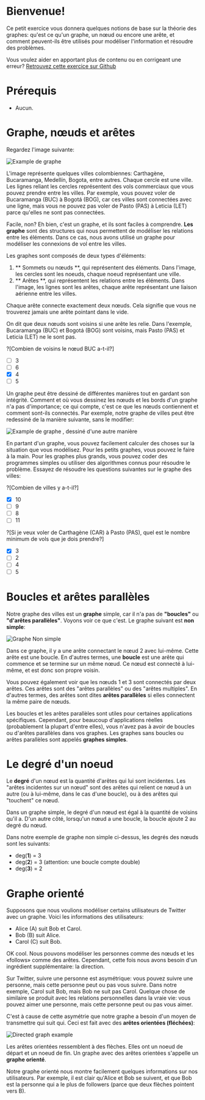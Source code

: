 # Bienvenue!

Ce petit exercice vous donnera quelques notions de base sur la théorie des graphes: qu'est ce qu'un graphe, un nœud ou encore une arête, et comment peuvent-ils être utilisés pour modéliser l'information et résoudre des problèmes.

Vous voulez aider en apportant plus de contenu ou en corrigeant une erreur? [Retrouvez cette exercice sur Github](https://github.com/estebanadams/playground-ZJBISUmK)

# Prérequis
* Aucun.

# Graphe, nœuds et arêtes

Regardez l'image suivante:

![Example de graphe](cities.png "")

L'image représente quelques villes colombiennes: Carthagène, Bucaramanga, Medellín, Bogota, entre autres. Chaque cercle est une ville. Les lignes reliant les cercles représentent des vols commerciaux que vous pouvez prendre entre les villes. Par exemple, vous pouvez voler de Bucaramanga (BUC) à Bogotá (BOG), car ces villes sont connectées avec une ligne, mais vous ne pouvez pas voler de Pasto (PAS) à Leticia (LET) parce qu'elles ne sont pas connectées.

Facile, non? Eh bien, c'est un graphe, et ils sont faciles à comprendre. **Les graphe** sont des structures qui nous permettent de modéliser les relations entre les éléments. Dans ce cas, nous avons utilisé un graphe pour modéliser les connexions de vol entre les villes.

Les graphes sont composés de deux types d'éléments:
1. ** Sommets ou nœuds **, qui représentent des éléments. Dans l'image, les cercles sont les noeuds, chaque noeud représentant une ville.
2. ** Arêtes **, qui représentent les relations entre les éléments. Dans l'image, les lignes sont les arêtes, chaque arête représentant une liaison aérienne entre les villes.

Chaque arête connecte exactement deux nœuds. Cela signifie que vous ne trouverez jamais une arête pointant dans le vide.

On dit que deux nœuds sont voisins si une arête les relie. Dans l'exemple, Bucaramanga (BUC) et Bogotá (BOG) sont voisins, mais Pasto (PAS) et Leticia (LET) ne le sont pas.

?[Combien de voisins le nœud BUC a-t-il?]
-[ ] 3
-[ ] 6
-[x] 4
-[ ] 5

Un graphe peut être dessiné de différentes manières tout en gardant son intégrité. Comment et où vous dessinez les nœuds et les bords d'un graphe n'a pas d'importance; ce qui compte, c'est ce que les nœuds contiennent et comment sont-ils connectés. Par exemple, notre graphe de villes peut être redessiné de la manière suivante, sans le modifier:

![Example de graphe , dessiné d'une autre manière](cities-2.png "")

En partant d'un graphe, vous pouvez facilement calculer des choses sur la situation que vous modélisez. Pour les petits graphes, vous pouvez le faire à la main. Pour les graphes plus grands, vous pouvez coder des programmes simples ou utiliser des algorithmes connus pour résoudre le problème. Essayez de résoudre les questions suivantes sur le graphe des villes:

?[Combien de villes y a-t-il?]
-[x] 10
-[ ] 9
-[ ] 8
-[ ] 11

?[Si je veux voler de Carthagène (CAR) à Pasto (PAS), quel est le nombre minimum de vols que je dois prendre?]
-[x] 3
-[ ] 2
-[ ] 4
-[ ] 5

# Boucles et arêtes parallèles

Notre graphe des villes est un **graphe** simple, car il n'a pas de **"boucles"** ou **"d'arêtes parallèles"**. Voyons voir ce que c'est. Le graphe suivant est **non simple**:

![Graphe Non simple](nosimple.png "")

Dans ce graphe, il y a une arête connectant le nœud 2 avec lui-même. Cette arête est une boucle. En d'autres termes, une **boucle** est une arête qui commence et se termine sur un même nœud. Ce nœud est connecté à lui-même, et est donc son propre voisin.

Vous pouvez également voir que les nœuds 1 et 3 sont connectés par deux arêtes. Ces arêtes sont des "arêtes parallèles" ou des "arêtes multiples". En d'autres termes, des arêtes sont dites **arêtes parallèles** si elles connectent la même paire de nœuds.

Les boucles et les arêtes parallèles sont utiles pour certaines applications spécifiques. Cependant, pour beaucoup d'applications réelles (probablement la plupart d'entre elles), vous n'avez pas à avoir de boucles ou d'arêtes parallèles dans vos graphes. Les graphes sans boucles ou arêtes parallèles sont appelés **graphes simples**.

# Le degré d'un noeud

Le **degré** d'un nœud est la quantité d'arêtes qui lui sont incidentes. Les "arêtes incidentes sur un nœud" sont des arêtes qui relient ce nœud à un autre (ou à lui-même, dans le cas d'une boucle), ou à des arêtes qui "touchent" ce nœud.

Dans un graphe simple, le degré d'un nœud est égal à la quantité de voisins qu'il a. D'un autre côté, lorsqu'un nœud a une boucle, la boucle ajoute 2 au degré du nœud.

Dans notre exemple de graphe non simple ci-dessus, les degrés des nœuds sont les suivants:
* deg(**1**) = 3
* deg(**2**) = 3 (attention: une boucle compte double)
* deg(**3**) = 2

# Graphe orienté

Supposons que nous voulions modéliser certains utilisateurs de Twitter avec un graphe. Voici les informations des utilisateurs:

- Alice (A) suit Bob et Carol.
- Bob (B) suit Alice.
- Carol (C) suit Bob.

OK cool. Nous pouvons modéliser les personnes comme des nœuds et les «follows» comme des arêtes. Cependant, cette fois nous avons besoin d'un ingrédient supplémentaire: la direction.

Sur Twitter, suivre une personne est asymétrique: vous pouvez suivre une personne, mais cette personne peut ou pas vous suivre. Dans notre exemple, Carol suit Bob, mais Bob ne suit pas Carol. Quelque chose de similaire se produit avec les relations personnelles dans la vraie vie: vous pouvez aimer une personne, mais cette personne peut ou pas vous aimer.

C'est à cause de cette asymétrie que notre graphe a besoin d'un moyen de transmettre qui suit qui. Ceci est fait avec des **arêtes orientées (fléchées)**:

![Directed graph example](twitter.png "")

Les arêtes orientées ressemblent à des flèches. Elles ont un noeud de départ et un noeud de fin. Un graphe avec des arêtes orientées s'appelle un **graphe orienté**.

Notre graphe orienté nous montre facilement quelques informations sur nos utilisateurs. Par exemple, il est clair qu'Alice et Bob se suivent, et que Bob est la personne qui a le plus de followers (parce que deux flèches pointent vers B).
